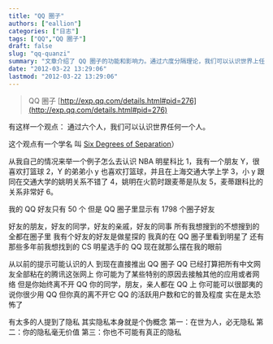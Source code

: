 ```yaml
---
title: "QQ 圈子"
authors: ["eallion"]
categories: ["日志"]
tags: ["QQ","QQ 圈子"]
draft: false
slug: "qq-quanzi"
summary: "文章介绍了 QQ 圈子的功能和影响力。通过六度分隔理论，我们可以认识世界上任何一个人。作者以自己认识科比为例，展示了 QQ 圈子中朋友关系的连结。他发现在自己 50 个好友中，却有 1798 个圈子好友，包括朋友的亲戚、同学和同事等。作者还提到，在 QQ 圈子里可以找到明星和其他感兴趣的人，并强调了 QQ 对于用户来说是不可或缺的应用程序。最后，文章讨论了隐私问题，并指出隐私本身是虚假概念。"
date: "2012-03-22 13:29:06"
lastmod: "2012-03-22 13:29:06"
---
```


> QQ 圈子 [http://exp.qq.com/details.html#pid=276](http://exp.qq.com/details.html#pid=276)

有这样一个观点：
通过六个人，我们可以认识世界任何一个人。

这个观点有一个学名
叫 [Six Degrees of Separation](http://baike.baidu.com/view/578747.htm)）

从我自己的情况来举一个例子怎么去认识 NBA 明星科比
1，我有一个朋友 Y，很喜欢打篮球
2，Y 的弟弟小 y 也喜欢打篮球，并且在上海交通大学上学
3，小 y 跟同在交通大学的姚明关系不错了
4，姚明在火箭时跟麦蒂是队友
5，麦蒂跟科比的关系非常好
6。

我的 QQ 好友只有 50 个
但是 QQ 圈子里显示有 1798 个圈子好友

好友的朋友，好友的同学，好友的亲戚，好友的同事
所有我想搜到的不想搜到的
全都在圈子里
我有个好友的好友是做星探的
我真的在 QQ 圈子里看到明星了
还有那些多年前我想找到的 CS 明星选手的 QQ 现在就那么摆在我的眼前

从以前的提示可能认识的人
到现在直接推出 QQ 圈子
QQ 已经打算把所有中文网友全部粘在的腾讯这张网上
你可能为了某些特别的原因去接触其他的应用或者网络
但是你始终离不开 QQ
你的同学，朋友，亲人都在 QQ 上
你可能可以很鄙夷的说你很少用 QQ
但你真的离不开它
QQ 的活跃用户数和它的普及程度
实在是太恐怖了

有太多的人提到了隐私
其实隐私本身就是个伪概念
第一：在世为人，必无隐私
第二：你的隐私毫无价值
第三：你也不可能有真正的隐私

